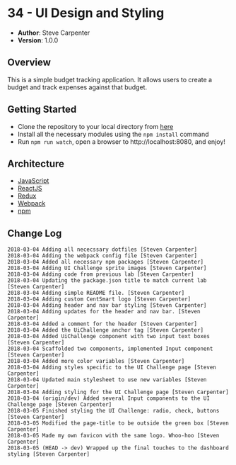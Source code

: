 # 34 - UI Design and Styling

- **Author**: Steve Carpenter
- **Version**: 1.0.0

## Overview
This is a simple budget tracking application. It allows users to create a budget and track
expenses against that budget.

## Getting Started
- Clone the repository to your local directory from [here](https://github.com/stevegcarpenter/31-redux)
- Install all the necessary modules using the `npm install` command
- Run `npm run watch`, open a browser to http://localhost:8080, and enjoy!

## Architecture
- [JavaScript](https://www.javascript.com/)
- [ReactJS](https://reactjs.org/)
- [Redux](https://redux.js.org/)
- [Webpack](https://webpack.js.org/)
- [npm](https://npmjs.org/)

## Change Log
```
2018-03-04 Adding all nececssary dotfiles [Steven Carpenter]
2018-03-04 Adding the webpack config file [Steven Carpenter]
2018-03-04 Added all necessary npm packages [Steven Carpenter]
2018-03-04 Adding UI Challenge sprite images [Steven Carpenter]
2018-03-04 Adding code from previous lab [Steven Carpenter]
2018-03-04 Updating the package.json title to match current lab [Steven Carpenter]
2018-03-04 Adding simple README file. [Steven Carpenter]
2018-03-04 Adding custom CentSmart logo [Steven Carpenter]
2018-03-04 Adding header and nav bar styling [Steven Carpenter]
2018-03-04 Adding updates for the header and nav bar. [Steven Carpenter]
2018-03-04 Added a comment for the header [Steven Carpenter]
2018-03-04 Added the UiChallenge anchor tag [Steven Carpenter]
2018-03-04 Added UiChallenge component with two input text boxes [Steven Carpenter]
2018-03-04 Scaffolded two components, implemented Input component [Steven Carpenter]
2018-03-04 Added more color variables [Steven Carpenter]
2018-03-04 Adding styles specific to the UI Challenge page [Steven Carpenter]
2018-03-04 Updated main stylesheet to use new variables [Steven Carpenter]
2018-03-04 Adding styling for the UI Challenge page [Steven Carpenter]
2018-03-04 (origin/dev) Added several Input components to the UI Challenge page [Steven Carpenter]
2018-03-05 Finished styling the UI Challenge: radio, check, buttons [Steven Carpenter]
2018-03-05 Modified the page-title to be outside the green box [Steven Carpenter]
2018-03-05 Made my own favicon with the same logo. Whoo-hoo [Steven Carpenter]
2018-03-05 (HEAD -> dev) Wrapped up the final touches to the dashboard styling [Steven Carpenter]
```
